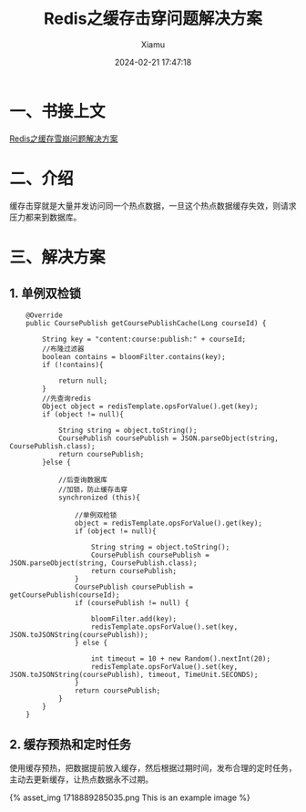 ﻿---
layout: post
title: Redis之缓存击穿问题解决方案
date: 2024-02-21 17:47:18
author: 'Xiamu'
cover: /2024/02/21/2024-H1/2024-02-21-17-47-18/1718889285035.png
thumbnail: /2024/02/21/2024-H1/2024-02-21-17-47-18/1718889285035.png
tags:
- 缓存
- redis
- 数据库
categories:
- 
  - SpringCloud
  - Redis

---


# 一、书接上文

[Redis之缓存雪崩问题解决方案](https://blog.csdn.net/m0_51390969/article/details/136214022?spm=1001.2014.3001.5502)

# 二、介绍

缓存击穿就是大量并发访问同一个热点数据，一旦这个热点数据缓存失效，则请求压力都来到数据库。

# 三、解决方案

## 1. 单例双检锁

```prism language-java
	@Override
    public CoursePublish getCoursePublishCache(Long courseId) {
   
        String key = "content:course:publish:" + courseId;
        //布隆过滤器
        boolean contains = bloomFilter.contains(key);
        if (!contains){
   
            return null;
        }
        //先查询redis
        Object object = redisTemplate.opsForValue().get(key);
        if (object != null){
   
            String string = object.toString();
            CoursePublish coursePublish = JSON.parseObject(string, CoursePublish.class);
            return coursePublish;
        }else {
   
            //后查询数据库
            //加锁，防止缓存击穿
            synchronized (this){
   
                //单例双检锁
                object = redisTemplate.opsForValue().get(key);
                if (object != null){
   
                    String string = object.toString();
                    CoursePublish coursePublish = JSON.parseObject(string, CoursePublish.class);
                    return coursePublish;
                }
                CoursePublish coursePublish = getCoursePublish(courseId);
                if (coursePublish != null) {
   
                	bloomFilter.add(key);
                    redisTemplate.opsForValue().set(key, JSON.toJSONString(coursePublish));
                } else {
   
                    int timeout = 10 + new Random().nextInt(20);
                    redisTemplate.opsForValue().set(key, JSON.toJSONString(coursePublish), timeout, TimeUnit.SECONDS);
                }
                return coursePublish;
            }
        }
    }
```

## 2. 缓存预热和定时任务

使用缓存预热，把数据提前放入缓存，然后根据过期时间，发布合理的定时任务，主动去更新缓存，让热点数据永不过期。

{% asset_img 1718889285035.png This is an example image %}

